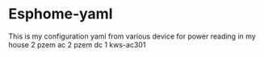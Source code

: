 # Esphome-yaml
This is my configuration yaml from various device for power reading in my house 2 pzem ac 2 pzem dc 1 kws-ac301
